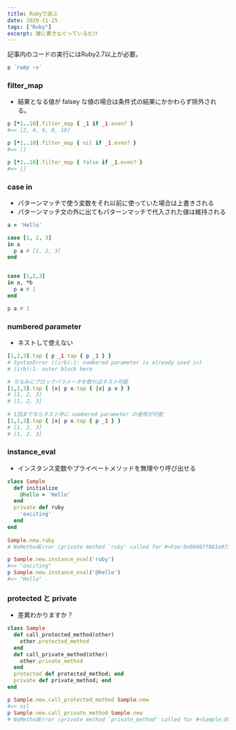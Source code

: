 ```yaml
---
title: Rubyで遊ぶ
date: 2020-11-25
tags: ["Ruby"]
excerpt: 雑に書きなぐっているだけ
---
```


記事内のコードの実行にはRuby2.7以上が必要。

```ruby
p `ruby -v`
```

### filter_map

- 結果となる値が falsey な値の場合は条件式の結果にかかわらず除外される。

```ruby
p [*1..10].filter_map { _1 if _1.even? }
#=> [2, 4, 6, 8, 10]

p [*1..10].filter_map { nil if _1.even? }
#=> []

p [*1..10].filter_map { false if _1.even? }
#=> []
```

### case in

- パターンマッチで使う変数をそれ以前に使っていた場合は上書きされる
- パターンマッチ文の外に出てもパターンマッチで代入された値は維持される

```ruby
a = 'Hello'

case [1, 2, 3]
in a
  p a # [1, 2, 3]
end


case [1,2,3]
in a, *b
  p a # 1
end

p a # 1
```

### numbered parameter

- ネストして使えない

```ruby
[1,2,3].tap { p _1.tap { p _1 } }
# SyntaxError ((irb):1: numbered parameter is already used in)
# (irb):1: outer block here

# ちなみにブロックパラメータを取ればネスト可能
[1,2,3].tap { |x| p x.tap { |x| p x } }
# [1, 2, 3]
# [1, 2, 3]
  
# 1回までならネスト中に numbered parameter の使用が可能
[1,2,3].tap { |x| p x.tap { p _1 } }
# [1, 2, 3]
# [1, 2, 3]
```

### instance_eval

- インスタンス変数やプライベートメソッドを無理やり呼び出せる

```ruby
class Sample
  def initialize
    @hello = 'Hello'
  end
  private def ruby
    'exciting'
  end
end
  
Sample.new.ruby
# NoMethodError (private method `ruby' called for #<Foo:0x00007f881e973aa8 @hello="Hello">)

p Sample.new.instance_eval('ruby')
#=> "exciting"
p Sample.new.instance_eval('@hello')
#=> "Hello"
```

### protected と private

- 差異わかりますか？

```ruby
class Sample
  def call_protected_method(other)
    other.protected_method
  end
  def call_private_method(other)
    other.private_method
  end
  protected def protected_method; end
  private def private_method; end
end

p Sample.new.call_protected_method Sample.new
#=> nil
p Sample.new.call_private_method Sample.new
# NoMethodError (private method `private_method' called for #<Sample:0x00007fab892b3ab8>)
```
